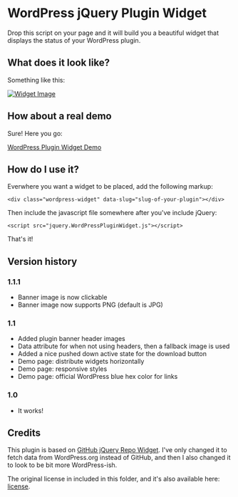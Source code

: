 # WordPress jQuery Plugin Widget

Drop this script on your page and it will build you a beautiful widget
that displays the status of your WordPress plugin.

## What does it look like?

Something like this:

[![Widget Image](https://raw.github.com/bonny/jQuery-WordPress-Plugin-Widget/master/screenshot.png)][1]

## How about a real demo

Sure! Here you go:

[WordPress Plugin Widget Demo](http://bonny.github.io/jQuery-WordPress-Plugin-Widget/)

## How do I use it?

Everwhere you want a widget to be placed, add the following markup:

	<div class="wordpress-widget" data-slug="slug-of-your-plugin"></div>

Then include the javascript file somewhere after you've include jQuery:

	<script src="jquery.WordPressPluginWidget.js"></script>

That's it!

## Version history

### 1.1.1

- Banner image is now clickable
- Banner image now supports PNG (default is JPG)

### 1.1 

- Added plugin banner header images
- Data attribute for when not using headers, then a fallback image is used
- Added a nice pushed down active state for the download button
- Demo page: distribute widgets horizontally
- Demo page: responsive styles
- Demo page: official WordPress blue hex color for links

### 1.0

- It works!

## Credits

This plugin is based on [GitHub jQuery Repo Widget](https://github.com/JoelSutherland/GitHub-jQuery-Repo-Widget). I've only changed it to fetch data from WordPress.org instead of GitHub, and then I also changed it to look to be bit more WordPress-ish.

The original license in included in this folder, and it's also available here: [license](https://github.com/bonny/jQuery-WordPress-Plugin-Widget/blob/master/LICENSE-GitHub-jQuery-Repo-Widget).

  [1]: http://bonny.github.io/jQuery-WordPress-Plugin-Widget/
